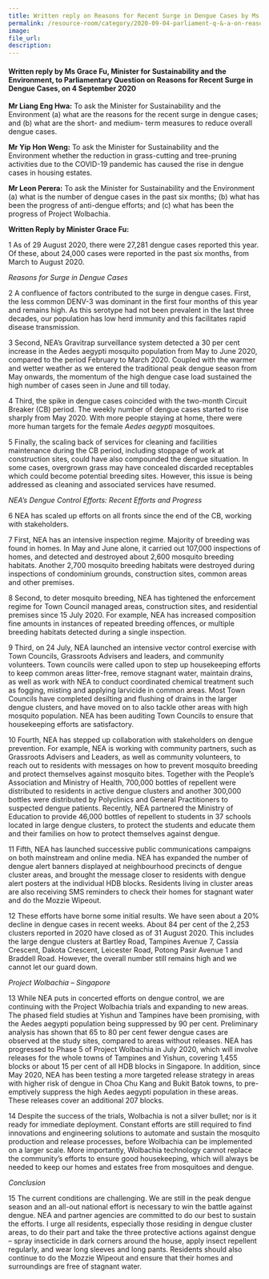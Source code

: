 ```yaml
---  
title: Written reply on Reasons for Recent Surge in Dengue Cases by Ms Grace Fu, Minister for Sustainability and the Environment  
permalink: /resource-room/category/2020-09-04-parliament-q-&-a-on-reasons-for-recent-surge-in-dengue-cases/  
image:  
file_url:  
description:  
---  
```


#### Written reply by Ms Grace Fu, Minister for Sustainability and the Environment, to Parliamentary Question on Reasons for Recent Surge in Dengue Cases, on 4 September 2020  

**Mr Liang Eng Hwa:** To ask the Minister for Sustainability and the Environment (a) what are the reasons for the recent surge in dengue cases; and (b) what are the short- and medium- term measures to reduce overall dengue cases.  

**Mr Yip Hon Weng:** To ask the Minister for Sustainability and the Environment whether the reduction in grass-cutting and tree-pruning activities due to the COVID-19 pandemic has caused the rise in dengue cases in housing estates.  

**Mr Leon Perera:** To ask the Minister for Sustainability and the Environment (a) what is the number of dengue cases in the past six months; (b) what has been the progress of anti-dengue efforts; and (c) what has been the progress of Project Wolbachia.  

**Written Reply by Minister Grace Fu:**  

1 As of 29 August 2020, there were 27,281 dengue cases reported this year. Of these, about 24,000 cases were reported in the past six months, from March to August 2020.  

*Reasons for Surge in Dengue Cases*  

2 A confluence of factors contributed to the surge in dengue cases. First, the less common DENV-3 was dominant in the first four months of this year and remains high. As this serotype had not been prevalent in the last three decades, our population has low herd immunity and this facilitates rapid disease transmission.  

3 Second, NEA’s Gravitrap surveillance system detected a 30 per cent increase in the Aedes aegypti mosquito population from May to June 2020, compared to the period February to March 2020. Coupled with the warmer and wetter weather as we entered the traditional peak dengue season from May onwards, the momentum of the high dengue case load sustained the high number of cases seen in June and till today.  

4 Third, the spike in dengue cases coincided with the two-month Circuit Breaker (CB) period. The weekly number of dengue cases started to rise sharply from May 2020. With more people staying at home, there were more human targets for the female *Aedes aegypti* mosquitoes.  

5 Finally, the scaling back of services for cleaning and facilities maintenance during the CB period, including stoppage of work at construction sites, could have also compounded the dengue situation. In some cases, overgrown grass may have concealed discarded receptables which could become potential breeding sites. However, this issue is being addressed as cleaning and associated services have resumed.  

*NEA’s Dengue Control Efforts: Recent Efforts and Progress*  

6 NEA has scaled up efforts on all fronts since the end of the CB, working with stakeholders.  

7 First, NEA has an intensive inspection regime. Majority of breeding was found in homes. In May and June alone, it carried out 107,000 inspections of homes, and detected and destroyed about 2,600 mosquito breeding habitats. Another 2,700 mosquito breeding habitats were destroyed during inspections of condominium grounds, construction sites, common areas and other premises.  

8 Second, to deter mosquito breeding, NEA has tightened the enforcement regime for Town Council managed areas, construction sites, and residential premises since 15 July 2020. For example, NEA has increased composition fine amounts in instances of repeated breeding offences, or multiple breeding habitats detected during a single inspection.  

9 Third, on 24 July, NEA launched an intensive vector control exercise with Town Councils, Grassroots Advisers and leaders, and community volunteers. Town councils were called upon to step up housekeeping efforts to keep common areas litter-free, remove stagnant water, maintain drains, as well as work with NEA to conduct coordinated chemical treatment such as fogging, misting and applying larvicide in common areas. Most Town Councils have completed desilting and flushing of drains in the larger dengue clusters, and have moved on to also tackle other areas with high mosquito population. NEA has been auditing Town Councils to ensure that housekeeping efforts are satisfactory.  

10 Fourth, NEA has stepped up collaboration with stakeholders on dengue prevention. For example, NEA is working with community partners, such as Grassroots Advisers and Leaders, as well as community volunteers, to reach out to residents with messages on how to prevent mosquito breeding and protect themselves against mosquito bites. Together with the People’s Association and Ministry of Health, 700,000 bottles of repellent were distributed to residents in active dengue clusters and another 300,000 bottles were distributed by Polyclinics and General Practitioners to suspected dengue patients. Recently, NEA partnered the Ministry of Education to provide 46,000 bottles of repellent to students in 37 schools located in large dengue clusters, to protect the students and educate them and their families on how to protect themselves against dengue.  

11 Fifth, NEA has launched successive public communications campaigns on both mainstream and online media. NEA has expanded the number of dengue alert banners displayed at neighbourhood precincts of dengue cluster areas, and brought the message closer to residents with dengue alert posters at the individual HDB blocks. Residents living in cluster areas are also receiving SMS reminders to check their homes for stagnant water and do the Mozzie Wipeout.  

12 These efforts have borne some initial results. We have seen about a 20% decline in dengue cases in recent weeks. About 84 per cent of the 2,253 clusters reported in 2020 have closed as of 31 August 2020. This includes the large dengue clusters at Bartley Road, Tampines Avenue 7, Cassia Crescent, Dakota Crescent, Leicester Road, Potong Pasir Avenue 1 and Braddell Road. However, the overall number still remains high and we cannot let our guard down.  

*Project Wolbachia – Singapore*  

13 While NEA puts in concerted efforts on dengue control, we are continuing with the Project Wolbachia trials and expanding to new areas. The phased field studies at Yishun and Tampines have been promising, with the Aedes aegypti population being suppressed by 90 per cent. Preliminary analysis has shown that 65 to 80 per cent fewer dengue cases are observed at the study sites,  compared to areas without releases. NEA has progressed to Phase 5 of Project Wolbachia in July 2020, which will involve releases for the whole towns of Tampines and Yishun, covering 1,455 blocks or about 15 per cent of all HDB blocks in Singapore. In addition, since May 2020, NEA has been testing a more targeted release strategy in areas with higher risk of dengue in Choa Chu Kang and Bukit Batok towns, to pre-emptively suppress the high Aedes aegypti population in these areas. These releases cover an additional 207 blocks.  

14 Despite the success of the trials, Wolbachia is not a silver bullet; nor is it ready for immediate deployment. Constant efforts are still required to find innovations and engineering solutions to automate and sustain the mosquito production and release processes, before Wolbachia can be implemented on a larger scale. More importantly, Wolbachia technology cannot replace the community’s efforts to ensure good housekeeping, which will always be needed to keep our homes and estates free from mosquitoes and dengue.  

*Conclusion*  

15 The current conditions are challenging. We are still in the peak dengue season and an all-out national effort is necessary to win the battle against dengue. NEA and partner agencies are committed to do our best to sustain the efforts. I urge all residents, especially those residing in dengue cluster areas, to do their part and take the three protective actions against dengue – spray insecticide in dark corners around the house, apply insect repellent regularly, and wear long sleeves and long pants. Residents should also continue to do the Mozzie Wipeout and ensure that their homes and surroundings are free of stagnant water.  

